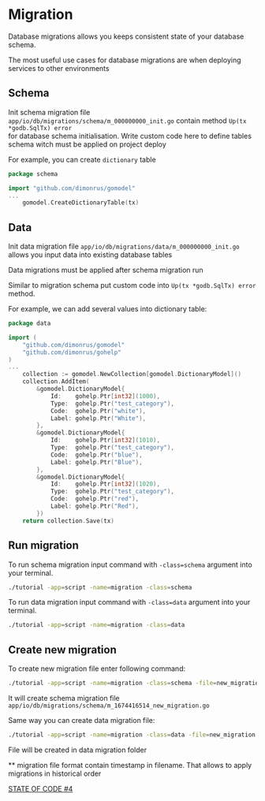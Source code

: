 # Migration

Database migrations allows you keeps consistent state of your database schema.

The most useful use cases for database migrations are when deploying services to other environments
## Schema
Init schema migration file `app/io/db/migrations/schema/m_000000000_init.go` contain method `Up(tx *godb.SqlTx) error` <br> 
for database schema initialisation. Write custom code here to define tables schema witch must be applied on project deploy 

For example, you can create `dictionary` table
```go
package schema

import "github.com/dimonrus/gomodel"
...
    gomodel.CreateDictionaryTable(tx)
```
## Data
Init data migration file `app/io/db/migrations/data/m_000000000_init.go` allows you input data into existing database tables

Data migrations must be applied after schema migration run

Similar to migration schema put custom code into `Up(tx *godb.SqlTx) error` method. 

For example, we can add several values into dictionary table:

```go
package data

import (
	"github.com/dimonrus/gomodel"
	"github.com/dimonrus/gohelp"
)
...
    collection := gomodel.NewCollection[gomodel.DictionaryModel]()
    collection.AddItem(
        &gomodel.DictionaryModel{
            Id:    gohelp.Ptr[int32](1000),
            Type:  gohelp.Ptr("test_category"),
            Code:  gohelp.Ptr("white"),
            Label: gohelp.Ptr("White"),
        },
        &gomodel.DictionaryModel{
            Id:    gohelp.Ptr[int32](1010),
            Type:  gohelp.Ptr("test_category"),
            Code:  gohelp.Ptr("blue"),
            Label: gohelp.Ptr("Blue"),
        },
        &gomodel.DictionaryModel{
            Id:    gohelp.Ptr[int32](1020),
            Type:  gohelp.Ptr("test_category"),
            Code:  gohelp.Ptr("red"),
            Label: gohelp.Ptr("Red"),
        })
    return collection.Save(tx)
```
## Run migration
To run schema migration input command with `-class=schema` argument into your terminal.
```bash
./tutorial -app=script -name=migration -class=schema
```

To run data migration input command with `-class=data` argument into your terminal.
```bash
./tutorial -app=script -name=migration -class=data
```
## Create new migration
To create new migration file enter following command:
```bash
./tutorial -app=script -name=migration -class=schema -file=new_migration
```
It will create schema migration file `app/io/db/migrations/schema/m_1674416514_new_migration.go`

Same way you can create data migration file:
```bash
./tutorial -app=script -name=migration -class=data -file=new_migration
```
File will be created in data migration folder

** migration file format contain timestamp in filename. That allows to apply migrations in historical order

[STATE OF CODE #4](https://github.com/dimonrus/tutorial/commit/df68d57870096816e4b883ba5e62a5ea1b17ce7f)